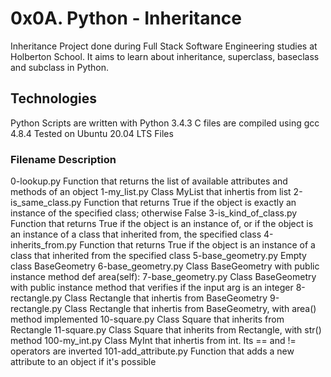 # 0x0A. Python - Inheritance
Inheritance
Project done during Full Stack Software Engineering studies at Holberton School. It aims to learn about inheritance, superclass, baseclass and subclass in Python.

##  Technologies
Python Scripts are written with Python 3.4.3
C files are compiled using gcc 4.8.4
Tested on Ubuntu 20.04 LTS
Files
### Filename	Description
0-lookup.py	Function that returns the list of available attributes and methods of an object
1-my_list.py	Class MyList that inhertis from list
2-is_same_class.py	Function that returns True if the object is exactly an instance of the specified class; otherwise False
3-is_kind_of_class.py	Function that returns True if the object is an instance of, or if the object is an instance of a class that inherited from, the specified class
4-inherits_from.py	Function that returns True if the object is an instance of a class that inherited from the specified class
5-base_geometry.py	Empty class BaseGeometry
6-base_geometry.py	Class BaseGeometry with public instance method def area(self):
7-base_geometry.py	Class BaseGeometry with public instance method that verifies if the input arg is an integer
8-rectangle.py	Class Rectangle that inhertis from BaseGeometry
9-rectangle.py	Class Rectangle that inhertis from BaseGeometry, with area() method implemented
10-square.py	Class Square that inherits from Rectangle
11-square.py	Class Square that inherits from Rectangle, with str() method
100-my_int.py	Class MyInt that inhertis from int. Its == and != operators are inverted
101-add_attribute.py	Function that adds a new attribute to an object if it's possible